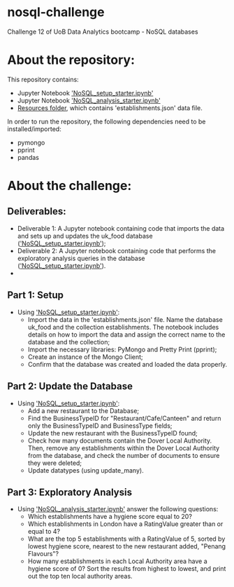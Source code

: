 # nosql-challenge
Challenge 12 of UoB Data Analytics bootcamp - NoSQL databases

# About the repository:
This repository contains:
- Jupyter Notebook ['NoSQL_setup_starter.ipynb'](https://github.com/catisf/nosql-challenge/blob/main/NoSQL_setup_starter.ipynb)
- Jupyter Notebook ['NoSQL_analysis_starter.ipynb'](https://github.com/catisf/nosql-challenge/blob/main/NoSQL_analysis_starter.ipynb)
- [Resources folder](https://github.com/catisf/nosql-challenge/tree/main/Resources), which contains 'establishments.json' data file.

In order to run the repository, the following dependencies need to be installed/imported:
- pymongo
- pprint
- pandas

# About the challenge:
## Deliverables:
- Deliverable 1: A Jupyter notebook containing code that imports the data and sets up and updates the uk_food database (['NoSQL_setup_starter.ipynb'](https://github.com/catisf/nosql-challenge/blob/main/NoSQL_setup_starter.ipynb));
- Deliverable 2: A Jupyter notebook containing code that performs the exploratory analysis queries in the database (['NoSQL_setup_starter.ipynb'](https://github.com/catisf/nosql-challenge/blob/main/NoSQL_setup_starter.ipynb)).
- 
## Part 1: Setup
- Using ['NoSQL_setup_starter.ipynb'](https://github.com/catisf/nosql-challenge/blob/main/NoSQL_setup_starter.ipynb):
  - Import the data in the 'establishments.json' file. Name the database uk_food and the collection establishments. The notebook includes details on how to import the data and assign the correct name to the database and the collection;
  - Import the necessary libraries: PyMongo and Pretty Print (pprint);
  - Create an instance of the Mongo Client;
  - Confirm that the database was created and loaded the data properly.

## Part 2: Update the Database 
- Using ['NoSQL_setup_starter.ipynb'](https://github.com/catisf/nosql-challenge/blob/main/NoSQL_setup_starter.ipynb):
  - Add a new restaurant to the Database;
  - Find the BusinessTypeID for "Restaurant/Cafe/Canteen" and return only the BusinessTypeID and BusinessType fields;
  - Update the new restaurant with the BusinessTypeID found;
  - Check how many documents contain the Dover Local Authority. Then, remove any establishments within the Dover Local Authority from the database, and check the number of     documents to ensure they were deleted;
  - Update datatypes (using update_many).

## Part 3: Exploratory Analysis
- Using ['NoSQL_analysis_starter.ipynb'](https://github.com/catisf/nosql-challenge/blob/main/NoSQL_analysis_starter.ipynb) answer the following questions:
  - Which establishments have a hygiene score equal to 20?
  - Which establishments in London have a RatingValue greater than or equal to 4?
  - What are the top 5 establishments with a RatingValue of 5, sorted by lowest hygiene score, nearest to the new restaurant added, "Penang Flavours"?
  - How many establishments in each Local Authority area have a hygiene score of 0? Sort the results from highest to lowest, and print out the top ten local authority areas.
